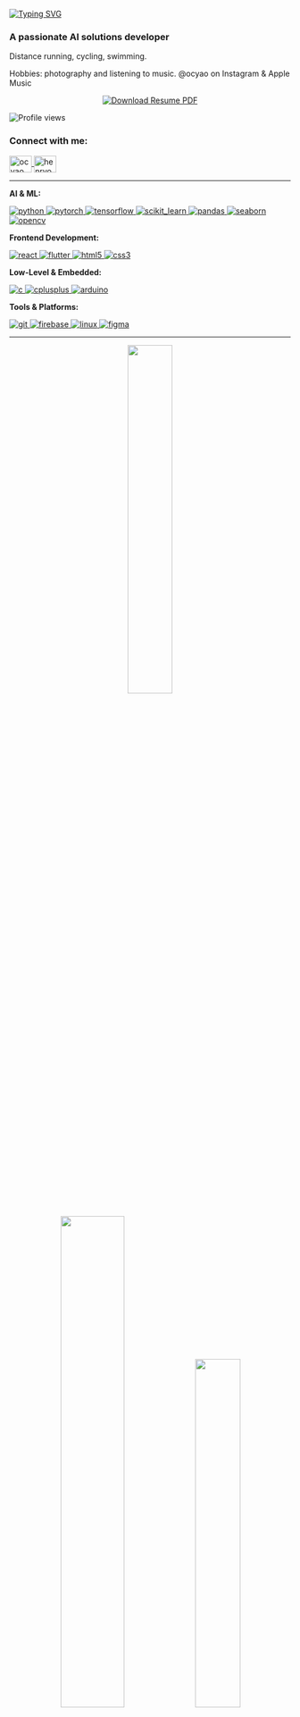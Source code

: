 [![Typing SVG](https://readme-typing-svg.demolab.com?font=Fira+Code&duration=3000&pause=0&width=435&lines=I'm+Chong+Yao;%E7%8E%8B%E5%B4%87%E8%80%80)](https://git.io/typing-svg)

### A passionate AI solutions developer

Distance running, cycling, swimming.

Hobbies: photography and listening to music. @ocyao on Instagram & Apple Music

<p align="center">
  <a href="https://github.com/chong-yao/chong-yao/raw/main/Resume.pdf">
    <img src="https://img.shields.io/badge/(PDF)-Download Resume-blue?style=for-the-badge&logo=adobeacrobatreader" alt="Download Resume PDF"/>
  </a>
</p>

![Profile views](https://komarev.com/ghpvc/?username=chong-yao&label=Profile%20views&color=0e75b6&style=flat)

### Connect with me:

<p align="left">
  <a href="https://instagram.com/ocyao" target="_blank" rel="noopener noreferrer">
    <img align="center" src="https://raw.githubusercontent.com/rahuldkjain/github-profile-readme-generator/master/src/images/icons/Social/instagram.svg" alt="ocyao" height="30" width="40" />
  </a>
  <a href="https://codeforces.com/profile/henryocy" target="_blank" rel="noopener noreferrer">
    <img align="center" src="https://raw.githubusercontent.com/rahuldkjain/github-profile-readme-generator/master/src/images/icons/Social/codeforces.svg" alt="henryocy" height="30" width="40" />
  </a>
</p>

---

**AI & ML:**
<p align="left">
  <a href="https://www.python.org" target="_blank" rel="noopener noreferrer">
    <img src="https://img.shields.io/badge/Python-3776AB?style=for-the-badge&logo=python&logoColor=white" alt="python"/>
  </a>
  <a href="https://pytorch.org/" target="_blank" rel="noopener noreferrer">
    <img src="https://img.shields.io/badge/PyTorch-EE4C2C?style=for-the-badge&logo=pytorch&logoColor=white" alt="pytorch"/>
  </a>
  <a href="https://www.tensorflow.org" target="_blank" rel="noopener noreferrer">
    <img src="https://img.shields.io/badge/TensorFlow-FF6F00?style=for-the-badge&logo=tensorflow&logoColor=white" alt="tensorflow"/>
  </a>
  <a href="https://scikit-learn.org/" target="_blank" rel="noopener noreferrer">
    <img src="https://img.shields.io/badge/scikit--learn-F7931E?style=for-the-badge&logo=scikit-learn&logoColor=white" alt="scikit_learn"/>
  </a>
  <a href="https://pandas.pydata.org/" target="_blank" rel="noopener noreferrer">
    <img src="https://img.shields.io/badge/pandas-150458?style=for-the-badge&logo=pandas&logoColor=white" alt="pandas"/>
  </a>
  <a href="https://seaborn.pydata.org/" target="_blank" rel="noopener noreferrer">
    <img src="https://img.shields.io/badge/Seaborn-3776AB?style=for-the-badge&logo=seaborn&logoColor=white" alt="seaborn"/>
  </a>
  <a href="https://opencv.org/" target="_blank" rel="noopener noreferrer">
    <img src="https://img.shields.io/badge/OpenCV-5C3EE8?style=for-the-badge&logo=opencv&logoColor=white" alt="opencv"/>
  </a>
</p>

**Frontend Development:**
<p align="left">
  <a href="https://reactjs.org/" target="_blank" rel="noopener noreferrer">
    <img src="https://img.shields.io/badge/React-61DAFB?style=for-the-badge&logo=react&logoColor=black" alt="react"/>
  </a>
  <a href="https://flutter.dev" target="_blank" rel="noopener noreferrer">
    <img src="https://img.shields.io/badge/Flutter-02569B?style=for-the-badge&logo=flutter&logoColor=white" alt="flutter"/>
  </a>
  <a href="https://www.w3.org/html/" target="_blank" rel="noopener noreferrer">
    <img src="https://img.shields.io/badge/HTML5-E34F26?style=for-the-badge&logo=html5&logoColor=white" alt="html5"/>
  </a>
  <a href="https://www.w3schools.com/css/" target="_blank" rel="noopener noreferrer">
    <img src="https://img.shields.io/badge/CSS3-1572B6?style=for-the-badge&logo=css3&logoColor=white" alt="css3"/>
  </a>
</p>

**Low-Level & Embedded:**
<p align="left">
  <a href="https://www.cprogramming.com/" target="_blank" rel="noopener noreferrer">
    <img src="https://img.shields.io/badge/C-00599C?style=for-the-badge&logo=c&logoColor=white" alt="c"/>
  </a>
  <a href="https://www.w3schools.com/cpp/" target="_blank" rel="noopener noreferrer">
    <img src="https://img.shields.io/badge/C%2B%2B-00599C?style=for-the-badge&logo=c%2B%2B&logoColor=white" alt="cplusplus"/>
  </a>
  <a href="https://www.arduino.cc/" target="_blank" rel="noopener noreferrer">
    <img src="https://img.shields.io/badge/Arduino-00979D?style=for-the-badge&logo=arduino&logoColor=white" alt="arduino"/>
  </a>
</p>

**Tools & Platforms:**
<p align="left">
  <a href="https://git-scm.com/" target="_blank" rel="noopener noreferrer">
    <img src="https://img.shields.io/badge/Git-F05032?style=for-the-badge&logo=git&logoColor=white" alt="git"/>
  </a>
  <a href="https://firebase.google.com/" target="_blank" rel="noopener noreferrer">
    <img src="https://img.shields.io/badge/Firebase-FFCA28?style=for-the-badge&logo=firebase&logoColor=black" alt="firebase"/>
  </a>
  <a href="https://www.linux.org/" target="_blank" rel="noopener noreferrer">
    <img src="https://img.shields.io/badge/Linux-FCC624?style=for-the-badge&logo=linux&logoColor=black" alt="linux"/>
  </a>
  <a href="https://www.figma.com/" target="_blank" rel="noopener noreferrer">
    <img src="https://img.shields.io/badge/Figma-F24E1E?style=for-the-badge&logo=figma&logoColor=white" alt="figma"/>
  </a>
</p>

---

<div align="center">
  <img src="https://github-readme-stats.vercel.app/api?username=chong-yao&theme=aura&hide_border=true&include_all_commits=true&count_private=true" width="40%" /> </br>
  <img src="https://github-readme-streak-stats.herokuapp.com/?user=chong-yao&theme=aura&hide_border=true" width="47.5%" />
  <img src="https://github-readme-stats.vercel.app/api/top-langs/?username=chong-yao&theme=aura&hide_border=true&include_all_commits=true&count_private=true&layout=compact" width="40%" /> </br>
</div>

![snake gif](https://github.com/chong-yao/chong-yao/blob/output/github-contribution-grid-snake.svg)

---

